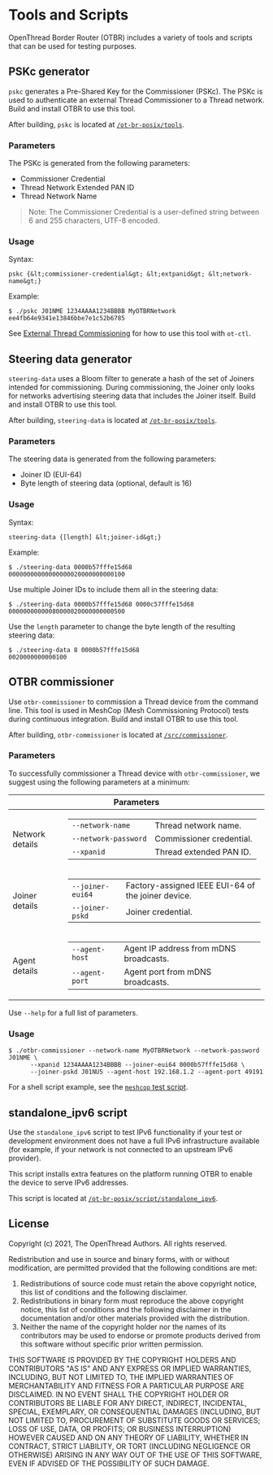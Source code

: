 # Tools and Scripts

OpenThread Border Router (OTBR) includes a variety of tools and scripts that can
be used for testing purposes.

## PSKc generator

`pskc` generates a Pre-Shared Key for the Commissioner (PSKc). The
PSKc is used to authenticate an external Thread Commissioner to a Thread
network. Build and install OTBR to use this tool.

After building, `pskc` is located at
[`/ot-br-posix/tools`](https://github.com/openthread/ot-br-posix/tree/master/tools/README.md).

### Parameters

The PSKc is generated from the following parameters:

*   Commissioner Credential
*   Thread Network Extended PAN ID
*   Thread Network Name

> Note: The Commissioner Credential is a user-defined string between 6 and 255 characters, UTF-8 encoded.
  
### Usage

Syntax:

```
pskc {&lt;commissioner-credential&gt; &lt;extpanid&gt; &lt;network-name&gt;}
```

Example:

```
$ ./pskc J01NME 1234AAAA1234BBBB MyOTBRNetwork
ee4fb64e9341e13846bbe7e1c52b6785
```

See [External Thread
Commissioning](../../guides/border-router/external-commissioning.md#manual) for how to
use this tool with `ot-ctl`.

## Steering data generator

`steering-data` uses a Bloom filter to generate a hash of the set of Joiners
intended for commissioning. During commissioning, the Joiner only looks for
networks advertising steering data that includes the Joiner itself. Build and
install OTBR to use this tool.

After building, `steering-data` is located at
[`/ot-br-posix/tools`](https://github.com/openthread/ot-br-posix/tree/master/tools/README.md).

### Parameters

The steering data is generated from the following parameters:

*   Joiner ID (EUI-64)
*   Byte length of steering data (optional, default is 16)

### Usage

Syntax:

```
steering-data {[length] &lt;joiner-id&gt;}
```

Example:

```
$ ./steering-data 0000b57fffe15d68
00000000000000000020000000000100
```

Use multiple Joiner IDs to include them all in the steering data:

```
$ ./steering-data 0000b57fffe15d68 0000c57fffe15d68
00000000000080000020000000000500
```

Use the `length` parameter to change the byte length of the resulting steering
data:

```
$ ./steering-data 8 0000b57fffe15d68
0020000000000100
```

## OTBR commissioner

Use `otbr-commissioner` to commission a Thread device from the command line.
This tool is used in MeshCop (Mesh Commissioning Protocol) tests during
continuous integration. Build and install OTBR to use this tool.

After building, `otbr-commissioner` is located at
[`/src/commissioner`](https://github.com/openthread/ot-br-posix/tree/master/src/commissioner).

### Parameters

To successfully commissioner a Thread device with `otbr-commissioner`, we
suggest using the following parameters at a minimum:

<table class="details responsive">
  <thead>
    <th colspan="2">Parameters</th>
  </thead>
        <tbody>
          <tr>
            <td>Network details</td>
            <td>
              <table class="function param responsive">
                <tbody>
                  <tr>
                    <td>
                      <code>--network-name</code>
                    </td>
                    <td>
                      <div>Thread network name.</div>
                    </td>
                  </tr>
                  <tr>
                    <td>
                      <code>--network-password</code>
                    </td>
                    <td>
                      <div>Commissioner credential.</div>
                    </td>
                  </tr>
                  <tr>
                    <td>
                      <code>--xpanid</code>
                    </td>
                    <td>
                      <div>Thread extended PAN ID.</div>
                    </td>
                  </tr>
                </tbody>
              </table>
            </td>
          </tr>
          <tr>
            <td>Joiner details</td>
            <td>
              <table class="function param responsive">
                <tbody>
                  <tr>
                    <td>
                      <code>--joiner-eui64</code>
                    </td>
                    <td>
                      <div>Factory-assigned IEEE EUI-64 of the joiner device.</div>
                    </td>
                  </tr>
                  <tr>
                    <td>
                      <code>--joiner-pskd</code>
                    </td>
                    <td>
                      <div>Joiner credential.</div>
                    </td>
                  </tr>
                </tbody>
              </table>
            </td>
          </tr>
          <tr>
            <td>Agent details</td>
            <td>
              <table class="function param responsive">
                <tbody>
                  <tr>
                    <td>
                      <code>--agent-host</code>
                    </td>
                    <td>
                      <div>Agent IP address from mDNS broadcasts.</div>
                    </td>
                  </tr>
                  <tr>
                    <td>
                      <code>--agent-port</code>
                    </td>
                    <td>
                      <div>Agent port from mDNS broadcasts.</div>
                    </td>
                  </tr>
                </tbody>
              </table>
            </td>
          </tr>
        </tbody>
</table>

Use `--help` for a full list of parameters.

### Usage

```
$ ./otbr-commissioner --network-name MyOTBRNetwork --network-password J01NME \
      --xpanid 1234AAAA1234BBBB --joiner-eui64 0000b57fffe15d68 \
      --joiner-pskd J01NU5 --agent-host 192.168.1.2 --agent-port 49191
```

For a shell script example, see the
[`meshcop` test script](https://github.com/openthread/ot-br-posix/tree/master/tests/scripts/meshcop).

## standalone_ipv6 script

Use the `standalone_ipv6` script to test IPv6 functionality if your test or
development environment does not have a full IPv6 infrastructure available (for
example, if your network is not connected to an upstream IPv6 provider).

This script installs extra features on the platform running OTBR to enable the
device to serve IPv6 addresses.

This script is located at [`/ot-br-posix/script/standalone_ipv6`](https://github.com/openthread/ot-br-posix/tree/master/script/standalone_ipv6).

## License

Copyright (c) 2021, The OpenThread Authors.
All rights reserved.

Redistribution and use in source and binary forms, with or without
modification, are permitted provided that the following conditions are met:
1. Redistributions of source code must retain the above copyright
   notice, this list of conditions and the following disclaimer.
2. Redistributions in binary form must reproduce the above copyright
   notice, this list of conditions and the following disclaimer in the
   documentation and/or other materials provided with the distribution.
3. Neither the name of the copyright holder nor the
   names of its contributors may be used to endorse or promote products
   derived from this software without specific prior written permission.

THIS SOFTWARE IS PROVIDED BY THE COPYRIGHT HOLDERS AND CONTRIBUTORS "AS IS"
AND ANY EXPRESS OR IMPLIED WARRANTIES, INCLUDING, BUT NOT LIMITED TO, THE
IMPLIED WARRANTIES OF MERCHANTABILITY AND FITNESS FOR A PARTICULAR PURPOSE
ARE DISCLAIMED. IN NO EVENT SHALL THE COPYRIGHT HOLDER OR CONTRIBUTORS BE
LIABLE FOR ANY DIRECT, INDIRECT, INCIDENTAL, SPECIAL, EXEMPLARY, OR
CONSEQUENTIAL DAMAGES (INCLUDING, BUT NOT LIMITED TO, PROCUREMENT OF
SUBSTITUTE GOODS OR SERVICES; LOSS OF USE, DATA, OR PROFITS; OR BUSINESS
INTERRUPTION) HOWEVER CAUSED AND ON ANY THEORY OF LIABILITY, WHETHER IN
CONTRACT, STRICT LIABILITY, OR TORT (INCLUDING NEGLIGENCE OR OTHERWISE)
ARISING IN ANY WAY OUT OF THE USE OF THIS SOFTWARE, EVEN IF ADVISED OF THE
POSSIBILITY OF SUCH DAMAGE.
